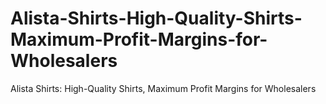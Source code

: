 # Alista-Shirts-High-Quality-Shirts-Maximum-Profit-Margins-for-Wholesalers
Alista Shirts: High-Quality Shirts, Maximum Profit Margins for Wholesalers
